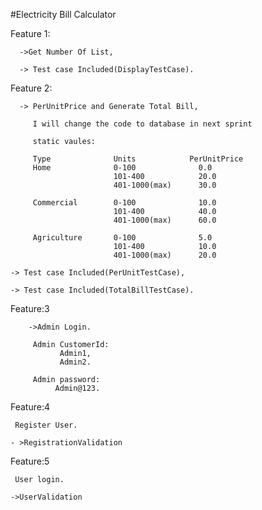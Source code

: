 #Electricity Bill Calculator

Feature 1:

      ->Get Number Of List,
      
      -> Test case Included(DisplayTestCase).
 
Feature 2:

      -> PerUnitPrice and Generate Total Bill,
      
         I will change the code to database in next sprint
         
         static vaules:
         
         Type              Units            PerUnitPrice
         Home              0-100              0.0
                           101-400            20.0
                           401-1000(max)      30.0
                           
         Commercial        0-100              10.0
                           101-400            40.0
                           401-1000(max)      60.0
                           
         Agriculture       0-100              5.0
                           101-400            10.0
                           401-1000(max)      20.0
                           
    -> Test case Included(PerUnitTestCase),
    
    -> Test case Included(TotalBillTestCase).

Feature:3 

        ->Admin Login.

         Admin CustomerId:
               Admin1,
               Admin2.

         Admin password:
              Admin@123.

Feature:4 

     Register User.

    - >RegistrationValidation
   
Feature:5 

     User login.

    ->UserValidation


